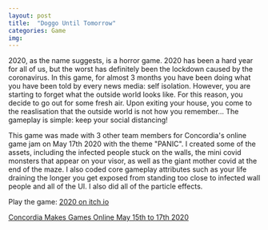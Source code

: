 ```yaml
---
layout: post
title:  "Doggo Until Tomorrow"
categories: Game
img: 
---
```

2020, as the name suggests, is a horror game. 2020 has been a hard year for all of us, but the worst has definitely been the lockdown caused by the coronavirus. In this game, for almost 3 months you have been doing what you have been told by every news media: self isolation. However, you are starting to forget what the outside world looks like. For this reason, you decide to go out for some fresh air. Upon exiting your house, you come to the reaslisation that the outside world is not how you remember... The gameplay is simple: keep your social distancing!

This game was made with 3 other team members for Concordia's online game jam on May 17th 2020 with the theme "PANIC". I created some of the assets, including the infected people stuck on the walls, the mini covid monsters that appear on your visor, as well as the giant mother covid at the end of the maze. I also coded core gameplay attributes such as your life draining the longer you get exposed from standing too close to infected wall people and all of the UI. I also did all of the particle effects.

Play the game: [2020 on itch,io](https://roseduf.itch.io/2020)

[Concordia Makes Games Online May 15th to 17th 2020](https://itch.io/jam/concordia-makes-games-online)